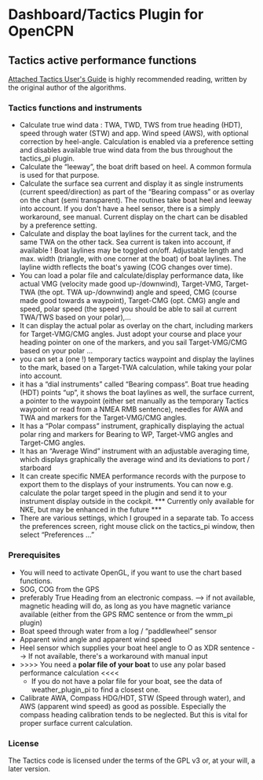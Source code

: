 # Dashboard/Tactics Plugin for OpenCPN

## Tactics active performance functions

[Attached Tactics User's Guide](tactics_pi.pdf) is highly recommended reading, written by the original author
of the algorithms.


### Tactics functions and instruments
* Calculate true wind data : TWA, TWD, TWS from true heading (HDT), speed
  through water (STW) and app. Wind speed (AWS), with optional correction by heel-angle.
  Calculation is enabled via a preference setting and disables available true wind data
  from the bus throughout the tactics_pi plugin. 
* Calculate the “leeway”, the boat drift based on heel. A common formula is used for that purpose.
* Calculate the surface sea current and display it as single instruments (current speed/direction)
  as part of the “Bearing compass” or as overlay on the chart (semi transparent). The routines take
  boat heel and leeway into account.
  If you don't have a heel sensor, there is a simply workaround, see manual.
  Current display on the chart can be disabled by a preference setting.
* Calculate and display the boat laylines for the current tack, and the same TWA on the other tack.
  Sea current is taken into account, if available ! Boat laylines may be toggled on/off. 
  Adjustable length and max. width (triangle, with one corner at the boat) of boat laylines.
  The layline width reflects the boat's yawing (COG changes over time).
* You can load a polar file and calculate/display performance data, like actual VMG (velocity made good up-/downwind),
  Target-VMG, Target-TWA  (the opt. TWA up-/downwind) angle and speed, CMG (course made good towards a waypoint), Target-CMG
  (opt. CMG) angle and speed, polar speed (the speed you should be able to sail at current TWA/TWS based on your polar),...
* It can display the actual polar as overlay on the chart, including markers for Target-VMG/CMG angles.
  Just adopt your course and place your heading pointer on one of the markers, and you sail Target-VMG/CMG based on your polar ...
* you can set a (one !) temporary tactics waypoint and display the laylines to the mark, based on a Target-TWA calculation,
  while taking your polar into account.
* it has a “dial instruments” called “Bearing compass”. Boat true heading (HDT)  points “up”, it shows the boat laylines as well,
  the surface current, a pointer to the waypoint (either set manually as the temporary Tactics waypoint or read from a NMEA
  RMB sentence), needles for AWA and TWA and markers for the Target-VMG/CMG angles.
* It has a “Polar compass” instrument, graphically displaying the actual polar ring and markers for Bearing to WP,
  Target-VMG angles and Target-CMG angles.
* It has an “Average Wind” instrument with an adjustable averaging time, which displays graphically the average wind
  and its deviations to port / starboard
* It can create specific NMEA performance records with the purpose to export them to the displays of your instruments.
  You can now e.g. calculate the polar target speed in the plugin and send it to your instrument display outside in the cockpit.
  *** Currently only available for NKE, but may be enhanced in the future ***
* There are various settings, which I grouped in a separate tab. To access the preferences screen, right mouse click
  on the tactics_pi window, then select “Preferences ...”

### Prerequisites

* You will need to activate OpenGL, if you want to use the chart based functions.
* SOG, COG from the GPS
* preferably True Heading from an electronic compass.
  --> if not available, magnetic heading will do, as long as you have magnetic variance available (either from the GPS RMC
  sentence or from the wmm_pi plugin)
* Boat speed through water from a log / “paddlewheel” sensor
* Apparent wind angle and apparent wind speed
* Heel sensor which supplies your boat heel angle to O as XDR sentence
  --> If not available, there's a workaround with manual input
* \>\>\>\> You need a **polar file of your boat** to use any polar based performance calculation <<<<
  - If you do not have a polar file for your boat, see the data of weather_plugin_pi to find a closest one.
* Calibrate AWA, Compass HDG/HDT,  STW (Speed through water), and AWS (apparent wind speed) as good as possible.
  Especially the compass heading calibration tends to be neglected. But this is vital for proper surface current calculation.


### License

The Tactics code is licensed under the terms of the GPL v3 or, at your will, a later version.
